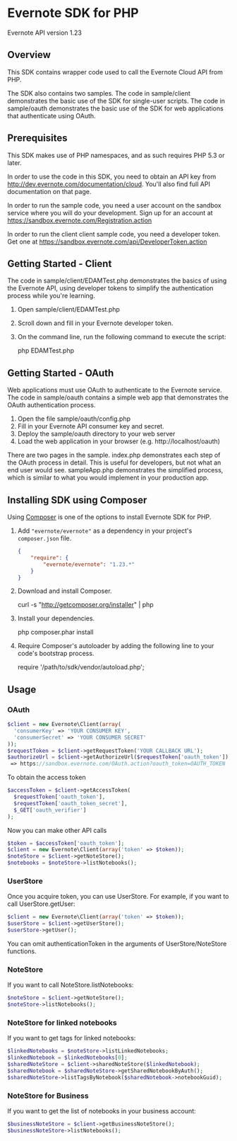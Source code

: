 Evernote SDK for PHP
=========================================

Evernote API version 1.23

Overview
--------
This SDK contains wrapper code used to call the Evernote Cloud API from PHP.

The SDK also contains two samples. The code in sample/client demonstrates the basic use of the SDK for single-user scripts. The code in sample/oauth demonstrates the basic use of the SDK for web applications that authenticate using OAuth.

Prerequisites
-------------
This SDK makes use of PHP namespaces, and as such requires PHP 5.3 or later.

In order to use the code in this SDK, you need to obtain an API key from http://dev.evernote.com/documentation/cloud. You'll also find full API documentation on that page.

In order to run the sample code, you need a user account on the sandbox service where you will do your development. Sign up for an account at https://sandbox.evernote.com/Registration.action 

In order to run the client client sample code, you need a developer token. Get one at https://sandbox.evernote.com/api/DeveloperToken.action

Getting Started - Client
------------------------
The code in sample/client/EDAMTest.php demonstrates the basics of using the Evernote API, using developer tokens to simplify the authentication process while you're learning. 

1. Open sample/client/EDAMTest.php
2. Scroll down and fill in your Evernote developer token.
3. On the command line, run the following command to execute the script:

    php EDAMTest.php

Getting Started - OAuth
-----------------------
Web applications must use OAuth to authenticate to the Evernote service. The code in sample/oauth contains a simple web app that demonstrates the OAuth authentication process.

1. Open the file sample/oauth/config.php
2. Fill in your Evernote API consumer key and secret.
3. Deploy the sample/oauth directory to your web server
4. Load the web application in your browser (e.g. http://localhost/oauth)

There are two pages in the sample. index.php demonstrates each step of the OAuth process in detail. This is useful for developers, but not what an end user would see. sampleApp.php demonstrates the simplified process, which is similar to what you would implement in your production app.

Installing SDK using Composer
-----------------------------
Using [Composer](http://getcomposer.org) is one of the options to install Evernote SDK for PHP.

1. Add `"evernote/evernote"` as a dependency in your project's `composer.json` file.

    ```json
    {
        "require": {
            "evernote/evernote": "1.23.*"
        }
    }
    ```

1. Download and install Composer.

    curl -s "http://getcomposer.org/installer" | php

1. Install your dependencies.

    php composer.phar install

1. Require Composer's autoloader by adding the following line to your code's bootstrap process.

    require '/path/to/sdk/vendor/autoload.php';

Usage
-----
### OAuth ###
```php
$client = new Evernote\Client(array(
  'consumerKey' => 'YOUR CONSUMER KEY',
  'consumerSecret' => 'YOUR CONSUMER SECRET'
));
$requestToken = $client->getRequestToken('YOUR CALLBACK URL');
$authorizeUrl = $client->getAuthorizeUrl($requestToken['oauth_token']);
 => https://sandbox.evernote.com/OAuth.action?oauth_token=OAUTH_TOKEN
```
To obtain the access token
```php
$accessToken = $client->getAccessToken(
  $requestToken['oauth_token'],
  $requestToken['oauth_token_secret'],
  $_GET['oauth_verifier']
);
```
Now you can make other API calls
```php
$token = $accessToken['oauth_token'];
$client = new Evernote\Client(array('token' => $token));
$noteStore = $client->getNoteStore();
$notebooks = $noteStore->listNotebooks();
```

### UserStore ###
Once you acquire token, you can use UserStore. For example, if you want to call UserStore.getUser:
```php
$client = new Evernote\Client(array('token' => $token));
$userStore = $client->getUserStore();
$userStore->getUser();
```
You can omit authenticationToken in the arguments of UserStore/NoteStore functions.

### NoteStore ###
If you want to call NoteStore.listNotebooks:
```php
$noteStore = $client->getNoteStore();
$noteStore->listNotebooks();
```

### NoteStore for linked notebooks ###
If you want to get tags for linked notebooks:
```php
$linkedNotebooks = $noteStore->listLinkedNotebooks;
$linkedNotebook = $linkedNotebooks[0];
$sharedNoteStore = $client->sharedNoteStore($linkedNotebook);
$sharedNotebook = $sharedNoteStore->getSharedNotebookByAuth();
$sharedNoteStore->listTagsByNotebook($sharedNotebook->notebookGuid);
```

### NoteStore for Business ###
If you want to get the list of notebooks in your business account:
```php
$businessNoteStore = $client->getBusinessNoteStore();
$businessNoteStore->listNotebooks();
```
